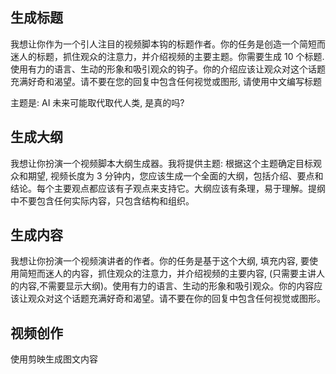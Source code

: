 ## 生成标题

我想让你作为一个引人注目的视频脚本钩的标题作者。你的任务是创造一个简短而迷人的标题，抓住观众的注意力，并介绍视频的主要主题。你需要生成 10 个标题. 使用有力的语言、生动的形象和吸引观众的钩子。你的介绍应该让观众对这个话题充满好奇和渴望。请不要在您的回复中包含任何视觉或图形, 请使用中文编写标题

主题是: AI 未来可能取代取代人类, 是真的吗?

## 生成大纲

我想让你扮演一个视频脚本大纲生成器。我将提供主题: 根据这个主题确定目标观众和期望, 视频长度为 3 分钟内，您应该生成一个全面的大纲，包括介绍、要点和结论。每个主要观点都应该有子观点来支持它。大纲应该有条理，易于理解。提纲中不要包含任何实际内容，只包含结构和组织。

## 生成内容

我想让你扮演一个视频演讲者的作者。你的任务是基于这个大纲, 填充内容, 要使用简短而迷人的内容，抓住观众的注意力，并介绍视频的主要内容, (只需要主讲人的内容,不需要显示大纲)。使用有力的语言、生动的形象和吸引观众。你的内容应该让观众对这个话题充满好奇和渴望。请不要在你的回复中包含任何视觉或图形。

## 视频创作

使用剪映生成图文内容
